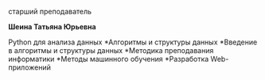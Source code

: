 старший преподаватель



**Шеина Татьяна Юрьевна**

Python для анализа данных
	*Алгоритмы и структуры данных
	*Введение в алгоритмы и структуры данных
	*Методика преподавания информатики
	*Методы машинного обучения
	*Разработка Web-приложений